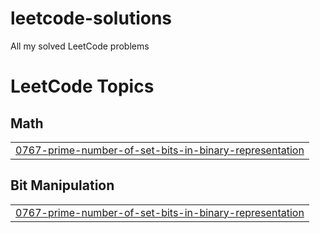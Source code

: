 # leetcode-solutions
All my solved LeetCode problems

<!---LeetCode Topics Start-->
# LeetCode Topics
## Math
|  |
| ------- |
| [0767-prime-number-of-set-bits-in-binary-representation](https://github.com/Mher-1902/leetcode-solutions/tree/master/0767-prime-number-of-set-bits-in-binary-representation) |
## Bit Manipulation
|  |
| ------- |
| [0767-prime-number-of-set-bits-in-binary-representation](https://github.com/Mher-1902/leetcode-solutions/tree/master/0767-prime-number-of-set-bits-in-binary-representation) |
<!---LeetCode Topics End-->